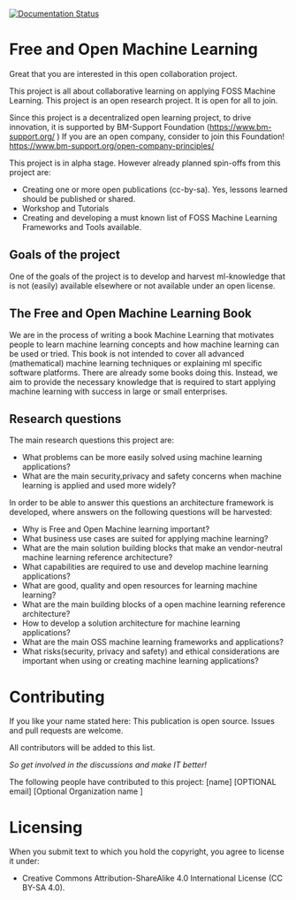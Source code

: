 [![Documentation Status](http://readthedocs.org/projects/freeandopenmachinelearning/badge/?version=latest)](http://freeandopenmachinelearning.readthedocs.io/en/latest/?badge=latest)

                
# Free and Open Machine Learning

Great that you are interested in this open collaboration project.

This project is all about collaborative learning on applying FOSS Machine Learning.
This project is an open research project. It is open for all to join.

Since this project is a decentralized open learning project, to drive innovation, it is supported by BM-Support Foundation (https://www.bm-support.org/ ) If you are an open company, consider to join this Foundation! https://www.bm-support.org/open-company-principles/ 

This project is in alpha stage. However already planned spin-offs from this project are:
* Creating one or more open publications (cc-by-sa). Yes, lessons learned should be published or shared.
* Workshop and Tutorials
* Creating and developing a must known list of FOSS Machine Learning Frameworks and Tools available.

## Goals of the project

One of the goals of the project is to develop and harvest ml-knowledge that is not (easily) available elsewhere or not available under an open license.

## The Free and Open Machine Learning Book

We are in the process of writing a book Machine Learning that motivates people to learn machine learning concepts and how machine learning can be used or tried. This book is not intended to cover all advanced (mathematical) machine learning techniques or explaining ml specific software platforms. There are already some books doing this. Instead, we aim to provide the necessary knowledge that is required to start applying machine learning with success in large or small enterprises. 


## Research questions

The main research questions this project are:
* What problems can be more easily solved using machine learning applications?
* What are the main security,privacy and safety concerns when machine learning is applied and used more widely?

In order to be able to answer this questions an architecture framework is developed, where answers on the following questions will be harvested:
* Why is Free and Open Machine learning important?
* What business use cases are suited for applying machine learning?
* What are the main solution building blocks that make an vendor-neutral machine learning reference architecture?
* What capabilities are required to use and develop machine learning applications?
* What are good, quality and open resources for learning machine learning?
* What are the main building blocks of a open machine learning reference architecture?
* How to develop a solution architecture for machine learning applications?
* What are the main OSS machine learning frameworks and applications?
* What risks(security, privacy and safety) and ethical considerations are important when using or creating machine learning applications?



# Contributing

If you like your name stated here: This publication is open source. Issues and pull requests are welcome.

All contributors will be added to this list. 

*So get involved in the discussions and make IT better!*

The following people have contributed to this project:
 [name] [OPTIONAL email] [Optional Organization name ]


# Licensing

When you submit text to which you hold the copyright, you agree to license it under:
* Creative Commons Attribution-ShareAlike 4.0 International License (CC BY-SA 4.0).
